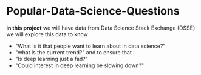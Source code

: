 # Popular-Data-Science-Questions

**in this project** we will have data from Data Science Stack Exchange (DSSE)
we will explore this data to know 
 - "What is it that people want to learn about in data science?"
 - "what is the current trend?" 
and to ensure that :
 - "Is deep learning just a fad?" 
 - "Could interest in deep learning be slowing down?"
